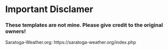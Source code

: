 <h1>Important Disclamer</h1>

<h3>These templates are not mine. Please give credit to the original owners!</h3>

<p>Saratoga-Weather.org: https://saratoga-weather.org/index.php </p>
